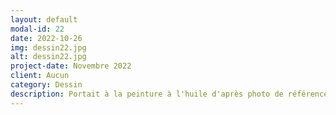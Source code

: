 ```yaml
---
layout: default
modal-id: 22
date: 2022-10-26
img: dessin22.jpg
alt: dessin22.jpg
project-date: Novembre 2022
client: Aucun
category: Dessin
description: Portait à la peinture à l'huile d'après photo de référence.
---
```


